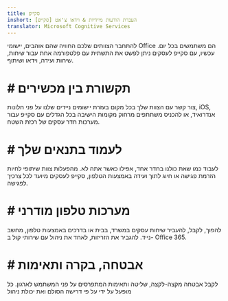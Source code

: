 ```yaml
---
title: סקייפ
inshort: העברת הודעות מיידיות & וידאו צ'אט [סקייפ]
translator: Microsoft Cognitive Services
---
```


להתחבר הצוותים שלכם החוויה שהם אוהבים, יישומי Office הם משתמשים בכל יום. עכשיו, עם סקייפ לעסקים ניתן לפשט את התשתית עם פלטפורמה אחת עבור שיחות, שיחות ועידה, וידאו ושיתוף. 

# # תקשורת בין מכשירים
צור קשר עם הצוות שלך בכל מקום בעזרת יישומים ניידים שלנו על פני חלונות, iOS, אנדרואיד, או להכניס משתתפים מרחוק מקומות הישיבה בכל הגדלים עם סקייפ עבור מערכות חדר עסקים של רכזת השטח.

# # לעמוד בתנאים שלך
לעבוד כמו שאת כולנו בחדר אחד, אפילו כאשר אתה לא. מהפעלות צוות שיתופי לחיות הזרמת פגישה או חיוג לתוך ועידה באמצעות הטלפון, סקייפ לעסקים מיועד לכל צרכיך לפגישה. 

# # מערכות טלפון מודרני
להפוך, לקבל, להעביר שיחות עסקים במשרד, בבית או בדרכים באמצעות טלפון, מחשב נייד. להגביר את הזריזות, לאחד את ניהול עם שירותי קול ב- Office 365. 

# # אבטחה, בקרה ותאימות
לקבל אבטחה מקצה-לקצה, שליטה ותאימות המתפרסים על פני המשתמש לארגון. כל מופעל על ידי על פי דרישה הסולם ואת יכולת ניהול 



